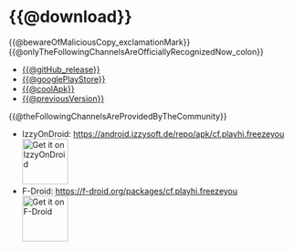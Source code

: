 # {{@download}}
{{@bewareOfMaliciousCopy_exclamationMark}}{{@onlyTheFollowingChannelsAreOfficiallyRecognizedNow_colon}}
* [{{@gitHub_release}}](https://github.com/FreezeYou/FreezeYou/releases)
* [{{@googlePlayStore}}](https://play.google.com/store/apps/details?id=cf.playhi.freezeyou)
* [{{@coolApk}}](https://www.coolapk.com/apk/165728)
* [{{@previousVersion}}](../changelog/)

{{@theFollowingChannelsAreProvidedByTheCommunity}}
* IzzyOnDroid: <https://android.izzysoft.de/repo/apk/cf.playhi.freezeyou>  
[<img src="https://gitlab.com/IzzyOnDroid/repo/-/raw/master/assets/IzzyOnDroid.png"
    alt="Get it on IzzyOnDroid"
    height="80">](https://apt.izzysoft.de/fdroid/index/apk/cf.playhi.freezeyou)  
* F-Droid: <https://f-droid.org/packages/cf.playhi.freezeyou>  
[<img src="https://fdroid.gitlab.io/artwork/badge/get-it-on.png"
    alt="Get it on F-Droid"
    height="80">](https://f-droid.org/packages/cf.playhi.freezeyou)  


